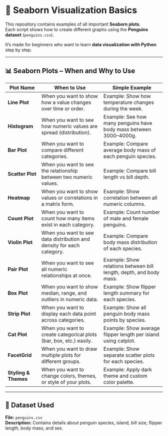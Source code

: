 # 🐧 Seaborn Visualization Basics

This repository contains examples of all important **Seaborn plots**.  
Each script shows how to create different graphs using the **Penguins dataset** (`penguins.csv`).

It’s made for beginners who want to learn **data visualization with Python** step by step.

---

## 📊 Seaborn Plots – When and Why to Use

| Plot Name | When to Use | Simple Example |
|------------|--------------|----------------|
| **Line Plot** | When you want to show how a value changes over time or order. | Example: Show how temperature changes during the week. |
| **Histogram** | When you want to see how numeric values are spread (distribution). | Example: See how many penguins have body mass between 3000–4000g. |
| **Bar Plot** | When you want to compare different categories. | Example: Compare average body mass of each penguin species. |
| **Scatter Plot** | When you want to see the relationship between two numeric values. | Example: Compare bill length vs bill depth. |
| **Heatmap** | When you want to show values or correlations in a matrix form. | Example: Show correlation between all numeric columns. |
| **Count Plot** | When you want to count how many items exist in each category. | Example: Count number of male and female penguins. |
| **Violin Plot** | When you want to see data distribution and density for each category. | Example: Compare body mass distribution of each species. |
| **Pair Plot** | When you want to see all numeric relationships at once. | Example: Show relations between bill length, depth, and body mass. |
| **Box Plot** | When you want to show median, range, and outliers in numeric data. | Example: Show flipper length summary for each species. |
| **Strip Plot** | When you want to display each data point across categories. | Example: Show all penguin body mass points by species. |
| **Cat Plot** | When you want to create categorical plots (bar, box, etc.) easily. | Example: Show average flipper length per island using catplot. |
| **FacetGrid** | When you want to draw multiple plots for different groups. | Example: Show separate scatter plots for each species. |
| **Styling & Themes** | When you want to change colors, themes, or style of your plots. | Example: Apply dark theme and custom color palette. |

---

## 🧠 Dataset Used

**File:** `penguins.csv`  
**Description:** Contains details about penguin species, island, bill size, flipper length, body mass, and sex.

